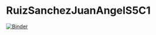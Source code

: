 # RuizSanchezJuanAngelS5C1
[![Binder](https://mybinder.org/badge_logo.svg)](https://mybinder.org/v2/gh/JuanR12/RuizSanchezJuanAngelS5C1/HEAD)
